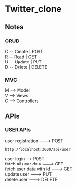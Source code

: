 # Twitter_clone

## Notes

### CRUD
C -- Create | POST <br>
R -- Read | GET <br>
U -- Update | PUT <br>
D -- Delete | DELETE <br>

### MVC
M --> Model <br>
V --> Views <br>
C --> Controllers <br>

## APIs


### USER APIs

user registration ---> POST <br>
```
http://localhost:3000/api/user
```
user login  --> POST <br>
fetch all user data  ---> GET <br>
fetch user data with id   ---> GET <br>
update user   ---> PUT <br>
delete user  ---> DELETE <br>


